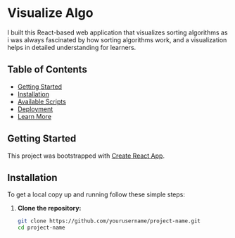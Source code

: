 # Visualize Algo

I built this React-based web application that visualizes sorting algorithms as i was always fascinated by how sorting algorithms work, and a visualization helps in detailed understanding for learners.

## Table of Contents

- [Getting Started](#getting-started)
- [Installation](#installation)
- [Available Scripts](#available-scripts)
- [Deployment](#deployment)
- [Learn More](#learn-more)

## Getting Started

This project was bootstrapped with [Create React App](https://github.com/facebook/create-react-app).

## Installation

To get a local copy up and running follow these simple steps:

1. **Clone the repository:**
   ```sh
   git clone https://github.com/yourusername/project-name.git
   cd project-name
